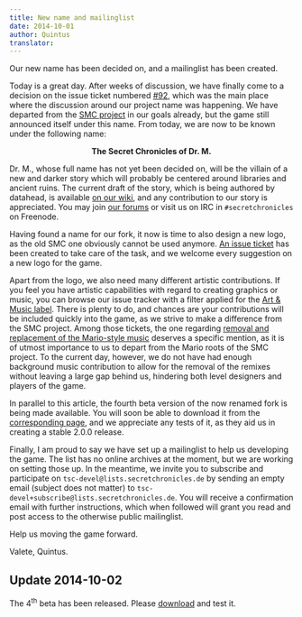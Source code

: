 ```yaml
---
title: New name and mailinglist
date: 2014-10-01
author: Quintus
translator:
---
```


Our new name has been decided on, and a mailinglist has been created.

Today is a great day. After weeks of discussion, we have finally come
to a decision on the issue ticket numbered [#92][1], which was the
main place where the discussion around our project name was
happening. We have departed from the [SMC project][2] in our goals
already, but the game still announced itself under this name. From
today, we are now to be known under the following name:

<p style="text-align: center; font-weight: bold">
The Secret Chronicles of Dr. M.
</p>

Dr. M., whose full name has not yet been decided on, will be the
villain of a new and darker story which will probably be centered
around libraries and ancient ruins. The current draft of the story,
which is being authored by datahead, is available [on our wiki][3],
and any contribution to our story is appreciated. You may join [our
forums][4] or visit us on IRC in `#secretchronicles` on Freenode.

Having found a name for our fork, it now is time to also design a new
logo, as the old SMC one obviously cannot be used anymore. [An issue
ticket][5] has been created to take care of the task, and we welcome
every suggestion on a new logo for the game.

Apart from the logo, we also need many different artistic
contributions. If you feel you have artistic capabilities with regard
to creating graphics or music, you can browse our issue tracker with a
filter applied for the [Art & Music label][6]. There is plenty to do,
and chances are your contributions will be included quickly into the
game, as we strive to make a difference from the SMC project. Among
those tickets, the one regarding [removal and replacement of the
Mario-style music][7] deserves a specific mention, as it is of utmost
importance to us to depart from the Mario roots of the SMC project. To
the current day, however, we do not have had enough background music
contribution to allow for the removal of the remixes without leaving a
large gap behind us, hindering both level designers and players of the
game.

In parallel to this article, the fourth beta version of the now
renamed fork is being made available. You will soon be able to
download it from the [corresponding page][8], and we appreciate any
tests of it, as they aid us in creating a stable 2.0.0 release.

Finally, I am proud to say we have set up a mailinglist to help us
developing the game. The list has no online archives at the moment,
but we are working on setting those up. In the meantime, we invite you
to subscribe and participate on `tsc-devel@lists.secretchronicles.de`
by sending an empty email (subject does not matter) to
`tsc-devel+subscribe@lists.secretchronicles.de`. You will receive a
confirmation email with further instructions, which when followed will
grant you read and post access to the otherwise public mailinglist.

Help us moving the game forward.

Valete,
Quintus.

Update 2014-10-02
-----------------

The 4<sup>th</sup> beta has been released. Please [download][8] and test it.

[1]: https://github.com/Secretchronicles/SMC/issues/92
[2]: http://secretmaryo.org
[3]: http://wiki.secretchronicles.de/Story%20Development%20Document%20-%20Version%202
[4]: http://forum.secretchronicles.de
[5]: https://github.com/Secretchronicles/SMC/issues/203
[6]: https://github.com/Secretchronicles/SMC/issues?q=is%3Aopen+is%3Aissue+label%3A%22Art+%26+Music%22
[7]: https://github.com/Secretchronicles/SMC/issues/103
[8]: /en/download/
